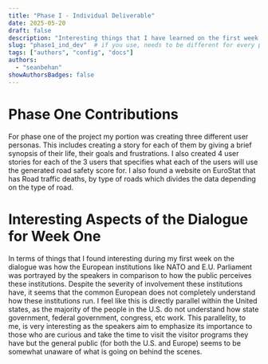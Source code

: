 ```yaml
---
title: "Phase I - Individual Deliverable"
date: 2025-05-20
draft: false
description: "Interesting things that I have learned on the first week of the dialogue."
slug: "phase1_ind_dev"  # if you use, needs to be different for every post
tags: ["authors", "config", "docs"]
authors:
  - "seanbehan"
showAuthorsBadges: false
---
```


# Phase One Contributions

For phase one of the project my portion was creating three different user personas. This includes creating a story for each of them by giving a brief synopsis of their life, their goals and frustrations. I also created 4 user stories for each of the 3 users that specifies what each of the users will use the generated road safety score for. I also found a website on EuroStat that has Road traffic deaths, by type of roads which divides the data depending on the type of road.

# Interesting Aspects of the Dialogue for Week One

In terms of things that I found interesting during my first week on the dialogue was how the European institutions like NATO and E.U. Parliament was portrayed by the speakers in comparison to how the public perceives these institutions. Despite the severity of involvement these institutions have, it seems that the common European does not completely understand how these institutions run. I feel like this is directly parallel within the United states, as the majority of the people in the U.S. do not understand how state government, federal government, congress, etc work. This parallelity, to me, is very interesting as the speakers aim to emphasize its importance to those who are curious and take the time to visit the visitor programs they have but the general public (for both the U.S. and Europe) seems to be somewhat unaware of what is going on behind the scenes.